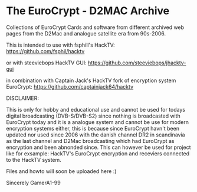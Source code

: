 # The EuroCrypt - D2MAC Archive
Collections of EuroCrypt Cards and software from different archived web pages from the D2Mac and analogue satellite era from 90s-2006.

This is intended to use with fsphill's HackTV: https://github.com/fsphil/hacktv 

or with steeviebops HackTV GUI: https://github.com/steeviebops/jhacktv-gui

in combination with Captain Jack's HackTV fork of encryption system EuroCrypt: https://github.com/captainjack64/hacktv

DISCLAIMER:

This is only for hobby and educational use and cannot be used for todays digital broadcasting (DVB-S/DVB-S2) since nothing is broadcasted with EuroCrypt today and it is a analogue system and cannot be use for modern encryption systems either, this is because since EuroCrypt havn't been updated nor used since 2006 with the danish channel DR2 in scandinavia as the last channel and D2Mac broadcasting which had EuroCrypt as encryption and been abnonded since. This can however be used for project like for exsample: HackTV's EuroCrypt encryption and receviers connected to the HackTV system.

Files and howto will soon be uploaded here :)

Sincerely GamerA1-99

